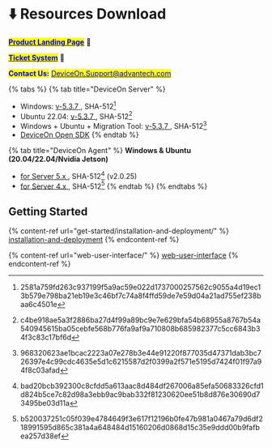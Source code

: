 # ⬇️ Resources Download

[<mark style="color:blue;">**Product Landing Page**</mark>](https://campaign.advantech.online/en/DeviceOn/index.html) :link:

[<mark style="color:blue;">**Ticket System**</mark>](https://wesstorage.blob.core.windows.net/cloudservice/index.html) :link:

<mark style="color:blue;">**Contact Us:**</mark> [<mark style="color:blue;">DeviceOn.Support@advantech.com</mark>](mailto:DeviceOn.Support@advantech.com)

{% tabs %}
{% tab title="DeviceOn Server" %}
* Windows: [v-5.3.7 ](https://eiot.blob.core.windows.net/deviceon/DeviceOn_Server_Setup_5.3.7.exe), SHA-512[^1]
* Ubuntu 22.04: [v-5.3.7 ](https://eiot.blob.core.windows.net/deviceon/DeviceOn_Server_Ubuntu-22.04_x64_5.3.7.run), SHA-512[^2]&#x20;
* Windows + Ubuntu + Migration Tool: [v-5.3.7 ](https://eiot.blob.core.windows.net/deviceon/DeviceOn_Server.zip), SHA-512[^3]&#x20;
* [DeviceOn Open SDK](https://eiot.blob.core.windows.net/deviceon/DeviceOn_Server_SDK.zip)
{% endtab %}

{% tab title="DeviceOn Agent" %}
**Windows & Ubuntu (20.04/22.04/Nvidia Jetson)**

* [for Server 5.x ](https://eiot.blob.core.windows.net/deviceon/WISE-Agent%20for%20v5.0.zip), SHA-512[^4] (v2.0.25)
* [for Server 4.x ](https://eiot.blob.core.windows.net/deviceon/WISE-Agent.zip), SHA-512[^5]&#x20;
{% endtab %}
{% endtabs %}

## Getting Started

{% content-ref url="get-started/installation-and-deployment/" %}
[installation-and-deployment](get-started/installation-and-deployment/)
{% endcontent-ref %}

{% content-ref url="web-user-interface/" %}
[web-user-interface](web-user-interface/)
{% endcontent-ref %}

[^1]: 2581a759fd263c937199f5a9ac59e022d1737000257562c9055a4d19ec13b579e798ba21eb19e3c46bf7c74a8f4ffd59de7e59d04a21ad755ef238baa6c4501e

[^2]: c4be918ae5a3f2886ba27d4f99a89bc9e7e629bfa54b68955a8767b54a540945615ba05cebfe568b776fa9af9a710808b685982377c5cc6843b34f3c83c17bf6d

[^3]: 968320623ae1bcac2223a07e278b3e44e91220f877035d47371dab3bc726397e4c99cdc4635e5d1c6215587d2f0399a2f571e5195d7424f01f97a94f8c03afad

[^4]: bad20bcb392300c8cfdd5a613aac8d484df267006a85efa50683326cfd1d824b5ce7c82d98a3ebb9ac9bab332f81230620ee51b8d876e30690d73495be03d11a

[^5]: b520037251c05f039e4784649f3e617f12196b0fe47b981a0467a79d6df218991595d865c381a4a648484d15160206d0868d15c35e9ddd00b9fafbea257d38ef
